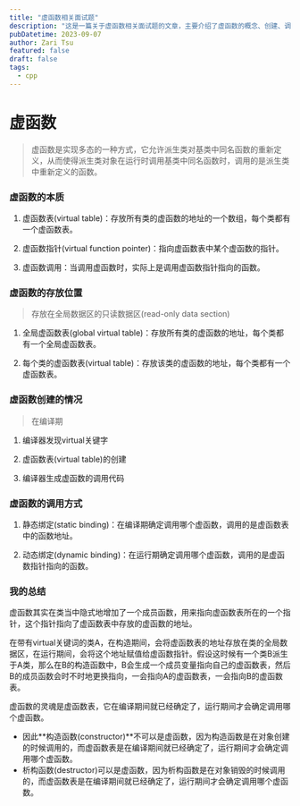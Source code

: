 ```yaml
---
title: "虚函数相关面试题"
description: "这是一篇关于虚函数相关面试题的文章，主要介绍了虚函数的概念、创建、调用方式、存放位置等。"
pubDatetime: 2023-09-07
author: Zari Tsu
featured: false
draft: false
tags:
  - cpp
---
```



# 虚函数

> 虚函数是实现多态的一种方式，它允许派生类对基类中同名函数的重新定义，从而使得派生类对象在运行时调用基类中同名函数时，调用的是派生类中重新定义的函数。

### 虚函数的本质

1. 虚函数表(virtual table)：存放所有类的虚函数的地址的一个数组，每个类都有一个虚函数表。

2. 虚函数指针(virtual function pointer)：指向虚函数表中某个虚函数的指针。

3. 虚函数调用：当调用虚函数时，实际上是调用虚函数指针指向的函数。

### 虚函数的存放位置

> 存放在全局数据区的只读数据区(read-only data section)

1. 全局虚函数表(global virtual table)：存放所有类的虚函数的地址，每个类都有一个全局虚函数表。

2. 每个类的虚函数表(virtual table)：存放该类的虚函数的地址，每个类都有一个虚函数表。

### 虚函数创建的情况

> 在编译期

1. 编译器发现virtual关键字

2. 虚函数表(virtual table)的创建

3. 编译器生成虚函数的调用代码

### 虚函数的调用方式

1. 静态绑定(static binding)：在编译期确定调用哪个虚函数，调用的是虚函数表中的函数地址。

2. 动态绑定(dynamic binding)：在运行期确定调用哪个虚函数，调用的是虚函数指针指向的函数。

### 我的总结

虚函数其实在类当中隐式地增加了一个成员函数，用来指向虚函数表所在的一个指针，这个指针指向了虚函数表中存放的虚函数的地址。

在带有virtual关键词的类A，在构造期间，会将虚函数表的地址存放在类的全局数据区，在运行期间，会将这个地址赋值给虚函数指针。假设这时候有一个类B派生于A类，那么在B的构造函数中，B会生成一个成员变量指向自己的虚函数表，然后B的成员函数会时不时地更换指向，一会指向A的虚函数表，一会指向B的虚函数表。

虚函数的灵魂是虚函数表，它在编译期间就已经确定了，运行期间才会确定调用哪个虚函数。
* 因此**构造函数(constructor)**不可以是虚函数，因为构造函数是在对象创建的时候调用的，而虚函数表是在编译期间就已经确定了，运行期间才会确定调用哪个虚函数。
* 析构函数(destructor)可以是虚函数，因为析构函数是在对象销毁的时候调用的，而虚函数表是在编译期间就已经确定了，运行期间才会确定调用哪个虚函数。